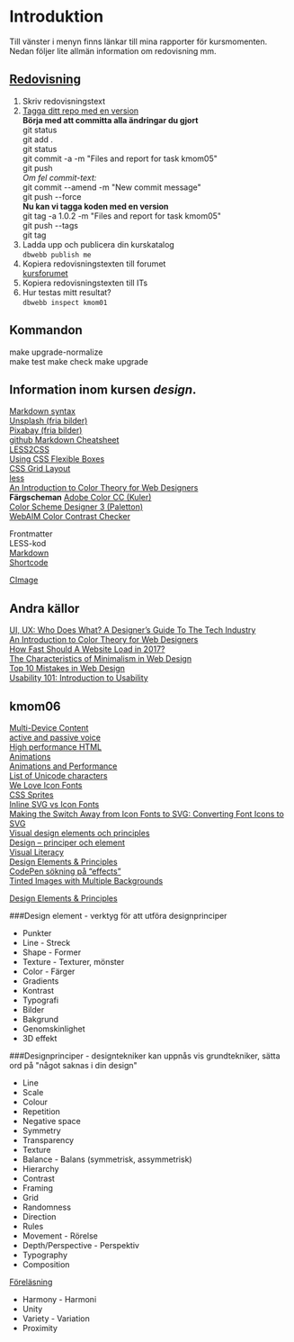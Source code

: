 Introduktion
===============================

Till vänster i menyn finns länkar till mina rapporter för kursmomenten.  
Nedan följer lite allmän information om redovisning mm.

[Redovisning](https://dbwebb.se/kurser/design/redovisa)
---
1. Skriv redovisningstext  
2. [Tagga ditt repo med en version](https://dbwebb.se/kunskap/bygg-me-sida-med-anax-flat#tag)  
**Börja med att committa alla ändringar du gjort**  
git status  
git add .  
git status  
git commit -a -m "Files and report for task kmom05"  
git push  
*Om fel commit-text:*  
git commit --amend -m "New commit message"  
git push --force  
**Nu kan vi tagga koden med en version**  
git tag -a 1.0.2 -m "Files and report for task kmom05"  
git push --tags  
git tag  
3. Ladda upp och publicera din kurskatalog  
`dbwebb publish me`  
4. Kopiera redovisningstexten till forumet  
<a href="https://dbwebb.se/forum/utbildning/design">kursforumet</a>  
5. Kopiera redovisningstexten till ITs  
6. Hur testas mitt resultat?  
`dbwebb inspect kmom01`

Kommandon
---
make upgrade-normalize  
make test
make check
make upgrade

Information inom kursen *design*.
---
[Markdown syntax](https://en.wikipedia.org/wiki/Markdown#Example)  
[Unsplash (fria bilder)](https://unsplash.com/)  
[Pixabay (fria bilder)](https://pixabay.com/en/photos/)  
[github Markdown Cheatsheet](https://github.com/adam-p/markdown-here/wiki/Markdown-Cheatsheet)  
[LESS2CSS](http://less2css.org/)  
[Using CSS Flexible Boxes](https://developer.mozilla.org/en-US/docs/Web/CSS/CSS_Flexible_Box_Layout/Using_CSS_flexible_boxes)  
[CSS Grid Layout](https://developer.mozilla.org/en-US/docs/Web/CSS/CSS_Grid_Layout)  
[less](http://lesscss.org/functions/)  
[An Introduction to Color Theory for Web Designers](https://webdesign.tutsplus.com/articles/an-introduction-to-color-theory-for-web-designers--webdesign-1437)  
**Färgscheman**
[Adobe Color CC (Kuler)](https://color.adobe.com/create/color-wheel/?base=2&rule=Shades&selected=4&name=My%20Color%20Theme&mode=rgb&rgbvalues=0.2668750696329384,0.75,0.33452236183750494,0.1779167130886256,0.5,0.22301490789166994,0.3558334261772512,1,0.4460298157833399,0.0889583565443128,0.25,0.11150745394583497,0.3202500835595261,0.9,0.4014268342050059&swatchOrder=0,1,2,3,4)  
[Color Scheme Designer 3 (Paletton)](http://paletton.com/#uid=1000u0kllllaFw0g0qFqFg0w0aF)  
[WebAIM Color Contrast Checker](https://webaim.org/resources/contrastchecker/)  

Frontmatter  
LESS-kod  
[Markdown](https://dbwebb.se/anax/markdown-i-anax-med-ctextfilter)  
[Shortcode](https://dbwebb.se/anax/shortcodes)  

[CImage](https://cimage.se/)  



Andra källor
---
[UI, UX: Who Does What? A Designer’s Guide To The Tech Industry](https://www.fastcodesign.com/3032719/ui-ux-who-does-what-a-designers-guide-to-the-tech-industry)  
[An Introduction to Color Theory for Web Designers](https://webdesign.tutsplus.com/articles/an-introduction-to-color-theory-for-web-designers--webdesign-1437)  
[How Fast Should A Website Load in 2017?](https://www.hobo-web.co.uk/your-website-design-should-load-in-4-seconds/)  
[The Characteristics of Minimalism in Web Design](https://www.nngroup.com/articles/characteristics-minimalism/)  
[Top 10 Mistakes in Web Design](https://www.nngroup.com/articles/top-10-mistakes-web-design/)  
[Usability 101: Introduction to Usability](https://www.nngroup.com/articles/usability-101-introduction-to-usability/)  

kmom06
---

[Multi-Device Content](https://developers.google.com/web/fundamentals/design-and-ux/responsive/content?hl=en)  
[active and passive voice](https://learnenglish.britishcouncil.org/en/english-grammar/verbs/active-and-passive-voice)  
[High performance HTML](https://samdutton.wordpress.com/2015/04/02/high-performance-html/)  
[Animations](https://developers.google.com/web/fundamentals/design-and-ux/animations/)  
[Animations and Performance ](https://developers.google.com/web/fundamentals/design-and-ux/animations/animations-and-performance)  
[List of Unicode characters](https://en.wikipedia.org/wiki/List_of_Unicode_characters)  
[We Love Icon Fonts](http://weloveiconfonts.com)  
[CSS Sprites](https://css-tricks.com/css-sprites/)  
[Inline SVG vs Icon Fonts](https://css-tricks.com/icon-fonts-vs-svg/)  
[Making the Switch Away from Icon Fonts to SVG: Converting Font Icons to SVG](https://www.sarasoueidan.com/blog/icon-fonts-to-svg/)  
<a href="https://en.wikipedia.org/wiki/Visual_design_elements_and_principles">Visual design elements och principles</a>  
<a href="https://www.youtube.com/playlist?list=PLKtP9l5q3ce-oz7aoBkk-oEn4xzGbtqxU">Design – principer och element</a>  
<a href="http://www.educ.kent.edu/community/VLO/Design/principles/">Visual Literacy</a>  
<a href="https://www.canva.com/learn/design-elements-principles/">Design Elements &amp; Principles</a>   
<a href="http://codepen.io/search/pens?q=effects">CodePen sökning på “effects”</a>  
[Tinted Images with Multiple Backgrounds](https://css-tricks.com/tinted-images-multiple-backgrounds/)  

[Design Elements & Principles](https://www.canva.com/learn/design-elements-principles/)  

###Design element - verktyg för att utföra designprinciper

* Punkter
* Line - Streck  
* Shape - Former
* Texture - Texturer, mönster
* Color - Färger
* Gradients
* Kontrast
* Typografi
* Bilder
* Bakgrund
* Genomskinlighet
* 3D effekt

###Designprinciper - designtekniker kan uppnås vis grundtekniker, sätta ord på "något saknas i din design"

* Line
* Scale
* Colour
* Repetition
* Negative space
* Symmetry
* Transparency
* Texture
* Balance - Balans (symmetrisk, assymmetrisk)
* Hierarchy
* Contrast
* Framing
* Grid
* Randomness
* Direction
* Rules
* Movement - Rörelse
* Depth/Perspective - Perspektiv
* Typography
* Composition

[Föreläsning](https://www.youtube.com/watch?v=TC4srpF6UnQ)

* Harmony - Harmoni
* Unity
* Variety - Variation
* Proximity
